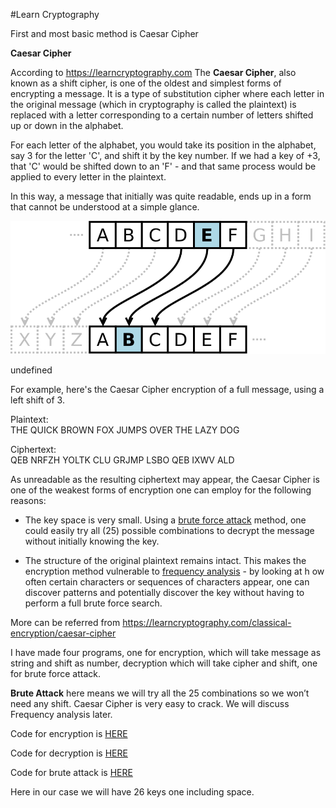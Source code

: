 #Learn Cryptography

First and most basic method is Caesar Cipher

**Caesar Cipher**

According to <https://learncryptography.com> The **Caesar Cipher**, also known
as a shift cipher, is one of the oldest and simplest forms of encrypting a
message. It is a type of substitution cipher where each letter in the original
message (which in cryptography is called the plaintext) is replaced with a
letter corresponding to a certain number of letters shifted up or down in the
alphabet.

For each letter of the alphabet, you would take its position in the alphabet,
say 3 for the letter 'C', and shift it by the key number. If we had a key of +3,
that 'C' would be shifted down to an 'F' - and that same process would be
applied to every letter in the plaintext.

In this way, a message that initially was quite readable, ends up in a form that
cannot be understood at a simple glance. 

![undefined](media/db6a2b627512c6d91219da4c0a82c1dc.png)

undefined

For example, here's the Caesar Cipher encryption of a full message, using a left
shift of 3. 

Plaintext:  
THE QUICK BROWN FOX JUMPS OVER THE LAZY DOG

Ciphertext:  
QEB NRFZH YOLTK CLU GRJMP LSBO QEB IXWV ALD

As unreadable as the resulting ciphertext may appear, the Caesar Cipher is one
of the weakest forms of encryption one can employ for the following reasons:

-   The key space is very small. Using a [brute force
    attack](https://learncryptography.com/attack-vectors/brute-force-attack) method,
    one could easily try all (25) possible combinations to decrypt the message
    without initially knowing the key. 

-   The structure of the original plaintext remains intact. This makes the
    encryption method vulnerable to [frequency
    analysis](https://learncryptography.com/attack-vectors/frequency-analysis) -
    by looking at h ow often certain characters or sequences of characters
    appear, one can discover patterns and potentially discover the key without
    having to perform a full brute force search.

More can be referred from
<https://learncryptography.com/classical-encryption/caesar-cipher>

I have made four programs, one for encryption, which will take message as string
and shift as number, decryption which will take cipher and shift, one for brute
force attack.

**Brute Attack** here means we will try all the 25 combinations so we won’t need
any shift. Caesar Cipher is very easy to crack. We will discuss Frequency
analysis later.

Code for encryption is
[HERE](https://github.com/jimmyahalpara/Cryptography/blob/master/Ceaser%20Cipher/Encrypter.py)

Code for decryption is
[HERE](https://github.com/jimmyahalpara/Cryptography/blob/master/Ceaser%20Cipher/Decrypter.py)

Code for brute attack is
[HERE](https://github.com/jimmyahalpara/Cryptography/blob/master/Ceaser%20Cipher/Brute%20attack.py)

Here in our case we will have 26 keys one including space.
